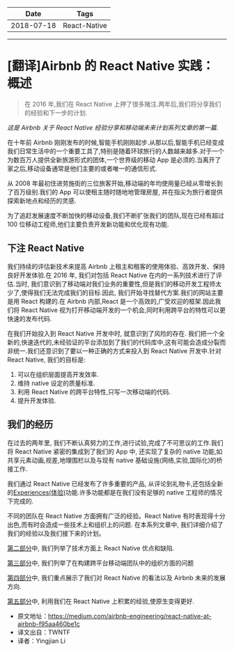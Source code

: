 | Date       | Tags         |
| ---------- | ------------ |
| 2018-07-18 | React-Native |

---

# [翻译]Airbnb 的 React Native 实践： 概述

> 在 2016 年,我们在 React Native 上押了很多赌注.两年后,我们将分享我们的经验和下一步的计划.

_这是 Airbnb 关于 React Native 经验分享和移动端未来计划系列文章的第一篇._

在十年前 Airbnb 刚刚发布的时候,智能手机刚刚起步.从那以后,智能手机已经变成我们日常生活中的一个重要工具了,特别是随着环球旅行的人数越来越多.对于一个为数百万人提供全新旅游形式的团体,一个世界级的移动 App 是必须的.当离开了家之后,移动设备通常是他们主要的或者唯一的通信形式.

从 2008 年最初住进劳施街的三位旅客开始,移动端的年均使用量已经从零增长到了百万级别.我们的 App 可以使租主随时随地地管理房屋, 并在指尖为旅行者提供探索新地点和经历的灵感.

为了追赶发展速度不断加快的移动设备,我们不断扩张我们的团队,现在已经有超过 100 位移动工程师,他们主要负责开发新功能和优化现有功能.

## 下注 React Native

我们持续的评估新技术来提高 Airbnb 上租主和租客的使用体验、高效开发、保持良好开发体验.在 2016 年, 我们对包括 React Native 在内的一系列技术进行了评估.当时, 我们意识到了移动端对我们业务的重要性,但是我们的移动开发工程师太少了,使得我们无法完成我们的目标.因此, 我们开始寻找替代方案.我们的网站主要是用 React 构建的.在 Airbnb 内部,React 是一个高效的,广受欢迎的框架.因此我们将 React Native 视为打开移动端开发的一个机会,同时利用跨平台的特性可以更快速的发布代码.

在我们开始投入到 React Native 开发中时, 就意识到了风险的存在. 我们把一个全新的,快速迭代的,未经验证的平台添加到了我们的代码库中,这有可能会造成分裂而非统一.我们还意识到了要以一种正确的方式来投入到 React Native 开发中.针对 React Native, 我们的目标是:

1.  可以在组织层面提高开发效率.
2.  维持 native 设定的质量标准.
3.  利用 React Native 的跨平台特性,只写一次移动端的代码.
4.  提升开发体验.

## 我们的经历

在过去的两年里, 我们不断认真努力的工作,进行试验,完成了不可思议的工作.我们将 React Native 紧密的集成到了我们的 App 中, 还实现了复杂的 native 功能,如共享元素动画,视差,地理围栏以及与现有 native 基础设施(网络,实验,国际化)的桥接工作.

我们通过 React Native 已经发布了许多重要的产品, 从评论到礼物卡,还包括全新的[Experiences(体验)](https://www.airbnb.com/s/experiences)功能.许多功能都是在我们没有足够的 native 工程师的情况下完成的.

不同的团队在 React Native 方面拥有广泛的经验。React Native 有时表现得十分出色,而有时会造成一些技术上和组织上的问题. 在本系列文章中, 我们详细介绍了我们的经验以及我们接下来的计划。

[第二部分](../Airbnb%20的%20React%20Native%20实践：%20技术细节/README.md)中, 我们列举了技术方面上 React Native 优点和缺陷.

[第三部分](../Airbnb%20的%20React%20Native%20实践：%20构建一个跨平台的移动端团队/README.md)中, 我们列举了在构建跨平台移动端团队中的组织方面的问题

[第四部分](../Airbnb%20的%20React%20Native%20实践：%20弃用%20React%20Native/README.md)中, 我们重点展示了我们对 React Native 的看法以及 Airbnb 未来的发展方向.

[第五部分](../Airbnb%20的%20React%20Native%20实践：%20移动端发展计划/README.md)中, 利用我们在 React Native 上积累的经验,使原生变得更好.

- 原文地址：https://medium.com/airbnb-engineering/react-native-at-airbnb-f95aa460be1c
- 译文出自：TWNTF
- 译者：Yingjian Li
